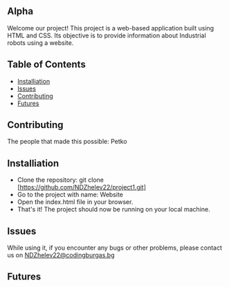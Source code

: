 ## Alpha
Welcome our project! This project is a web-based application built using HTML and CSS. Its objective is to provide information about Industrial robots using a website.

## Table of Contents
* [Installiation](#installiation)
* [Issues](#issues)
* [Contributing](#contributing) 
* [Futures](#features)

## Contributing
The people that made this possible: Petko

## Installiation
* Clone the repository: git clone [https://github.com/NDZhelev22/project1.git]
* Go to the project with name: Website
* Open the index.html file in your browser.
* That's it! The project should now be running on your local machine.
	
## Issues
While using it, if you encounter any bugs or other problems, please contact us on NDZhelev22@codingburgas.bg

## Futures


